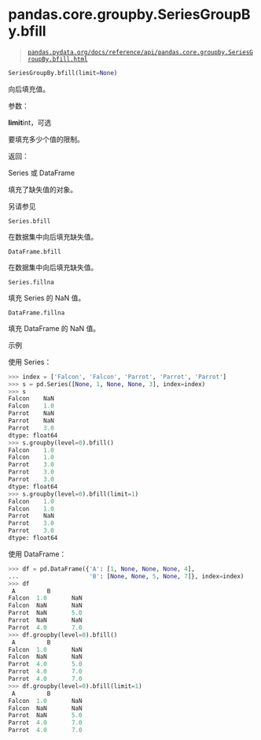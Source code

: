# pandas.core.groupby.SeriesGroupBy.bfill

> [`pandas.pydata.org/docs/reference/api/pandas.core.groupby.SeriesGroupBy.bfill.html`](https://pandas.pydata.org/docs/reference/api/pandas.core.groupby.SeriesGroupBy.bfill.html)

```py
SeriesGroupBy.bfill(limit=None)
```

向后填充值。

参数：

**limit**int，可选

要填充多少个值的限制。

返回：

Series 或 DataFrame

填充了缺失值的对象。

另请参见

`Series.bfill`

在数据集中向后填充缺失值。

`DataFrame.bfill`

在数据集中向后填充缺失值。

`Series.fillna`

填充 Series 的 NaN 值。

`DataFrame.fillna`

填充 DataFrame 的 NaN 值。

示例

使用 Series：

```py
>>> index = ['Falcon', 'Falcon', 'Parrot', 'Parrot', 'Parrot']
>>> s = pd.Series([None, 1, None, None, 3], index=index)
>>> s
Falcon    NaN
Falcon    1.0
Parrot    NaN
Parrot    NaN
Parrot    3.0
dtype: float64
>>> s.groupby(level=0).bfill()
Falcon    1.0
Falcon    1.0
Parrot    3.0
Parrot    3.0
Parrot    3.0
dtype: float64
>>> s.groupby(level=0).bfill(limit=1)
Falcon    1.0
Falcon    1.0
Parrot    NaN
Parrot    3.0
Parrot    3.0
dtype: float64 
```

使用 DataFrame：

```py
>>> df = pd.DataFrame({'A': [1, None, None, None, 4],
...                    'B': [None, None, 5, None, 7]}, index=index)
>>> df
 A         B
Falcon  1.0       NaN
Falcon  NaN       NaN
Parrot  NaN       5.0
Parrot  NaN       NaN
Parrot  4.0       7.0
>>> df.groupby(level=0).bfill()
 A         B
Falcon  1.0       NaN
Falcon  NaN       NaN
Parrot  4.0       5.0
Parrot  4.0       7.0
Parrot  4.0       7.0
>>> df.groupby(level=0).bfill(limit=1)
 A         B
Falcon  1.0       NaN
Falcon  NaN       NaN
Parrot  NaN       5.0
Parrot  4.0       7.0
Parrot  4.0       7.0 
```
